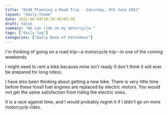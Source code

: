 ```yaml
---
title: "#148 Planning a Road Trip - Saturday, 4th June 2022"
layout: "daily-theme"
date: 2022-06-04T19:30:45+05:30
draft: false
summary: "We can ride on my motorcycle."
tags: ["daily log"]
categories: ["Daily Dose of Pottekkat"]
---
```


I'm thinking of going on a road trip—a motorcycle trip—in one of the coming weekends.

I might need to rent a bike because mine isn't ready (I don't think it will ever be prepared for long rides).

I have also been thinking about getting a new bike. There is very little time before these fossil fuel engines are replaced by electric motors. You would not get the same satisfaction from riding the electric ones.

It is a race against time, and I would probably regret it if I didn't go on more motorcycle rides.
